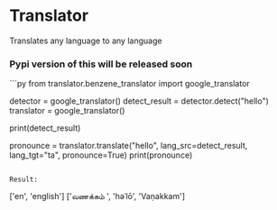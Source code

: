 # Translator
Translates any language to any language 

<h3>Pypi version of this will be released soon</h3> 
```py
from translator.benzene_translator import google_translator

detector = google_translator()
detect_result = detector.detect("hello")
translator = google_translator()

print(detect_result)


pronounce = translator.translate("hello",
                                         lang_src=detect_result,
                                         lang_tgt="ta",
                                         pronounce=True)
print(pronounce)
```

Result:
```
['en', 'english']
['வணக்கம் ', 'həˈlō', 'Vaṇakkam']
```
